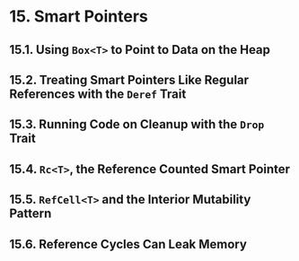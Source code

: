 # 15. Smart Pointers

## 15.1. Using `Box<T>` to Point to Data on the Heap

## 15.2. Treating Smart Pointers Like Regular References with the `Deref` Trait

## 15.3. Running Code on Cleanup with the `Drop` Trait

## 15.4. `Rc<T>`, the Reference Counted Smart Pointer

## 15.5. `RefCell<T>` and the Interior Mutability Pattern

## 15.6. Reference Cycles Can Leak Memory
